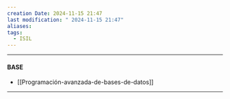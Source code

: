 ```yaml
---
creation Date: 2024-11-15 21:47
last modification: " 2024-11-15 21:47"
aliases: 
tags:
  - ISIL
---
```

___
#### BASE
- [[Programación-avanzada-de-bases-de-datos]]
___

